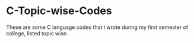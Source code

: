 # C-Topic-wise-Codes
These are some C language codes that i wrote during my first semester of college, listed topic wise.
